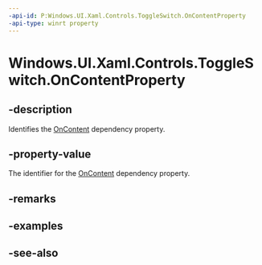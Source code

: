```yaml
---
-api-id: P:Windows.UI.Xaml.Controls.ToggleSwitch.OnContentProperty
-api-type: winrt property
---
```


<!-- Property syntax
public Windows.UI.Xaml.DependencyProperty OnContentProperty { get; }
-->

# Windows.UI.Xaml.Controls.ToggleSwitch.OnContentProperty

## -description
Identifies the [OnContent](toggleswitch_oncontent.md) dependency property.



## -property-value
The identifier for the [OnContent](toggleswitch_oncontent.md) dependency property.

## -remarks

## -examples

## -see-also
